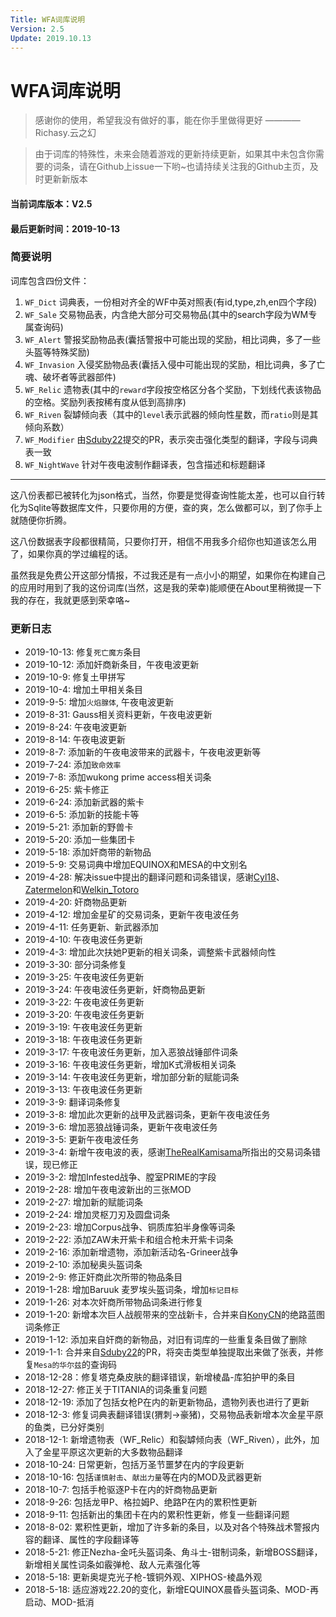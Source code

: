 ```yaml
---
Title: WFA词库说明
Version: 2.5
Update: 2019.10.13
---
```


# WFA词库说明
> 感谢你的使用，希望我没有做好的事，能在你手里做得更好
———— Richasy.云之幻

> 由于词库的特殊性，未来会随着游戏的更新持续更新，如果其中未包含你需要的词条，请在Github上issue一下哟~也请持续关注我的Github主页，及时更新新版本

#### 当前词库版本：V2.5
#### 最后更新时间：2019-10-13

### 简要说明
词库包含四份文件：
1. `WF_Dict` 词典表，一份相对齐全的WF中英对照表(有id,type,zh,en四个字段)
2. `WF_Sale` 交易物品表，内含绝大部分可交易物品(其中的search字段为WM专属查询码)
3. `WF_Alert` 警报奖励物品表(囊括警报中可能出现的奖励，相比词典，多了一些头盔等特殊奖励)
4. `WF_Invasion` 入侵奖励物品表(囊括入侵中可能出现的奖励，相比词典，多了亡魂、破坏者等武器部件)
5. `WF_Relic` 遗物表(其中的`reward`字段按空格区分各个奖励，下划线代表该物品的空格。奖励列表按稀有度从低到高排序)
6. `WF_Riven` 裂罅倾向表（其中的`level`表示武器的倾向性星数，而`ratio`则是其倾向系数）
7. `WF_Modifier` 由[Sduby22](https://github.com/Sduby22)提交的PR，表示突击强化类型的翻译，字段与词典表一致
8. `WF_NightWave` 针对午夜电波制作翻译表，包含描述和标题翻译
___
这八份表都已被转化为json格式，当然，你要是觉得查询性能太差，也可以自行转化为Sqlite等数据库文件，只要你用的方便，查的爽，怎么做都可以，到了你手上就随便你折腾。

这八份数据表字段都很精简，只要你打开，相信不用我多介绍你也知道该怎么用了，如果你真的学过编程的话。

虽然我是免费公开这部分情报，不过我还是有一点小小的期望，如果你在构建自己的应用时用到了我的这份词库(当然，这是我的荣幸)能顺便在About里稍微提一下我的存在，我就更感到荣幸咯~

### 更新日志

* 2019-10-13: 修复`死亡魔方`条目
* 2019-10-12: 添加奸商新条目，午夜电波更新
* 2019-10-9: 修复土甲拼写
* 2019-10-4: 增加土甲相关条目
* 2019-9-5: 增加`火焰腺体`, 午夜电波更新
* 2019-8-31: Gauss相关资料更新，午夜电波更新
* 2019-8-24: 午夜电波更新
* 2019-8-14: 午夜电波更新
* 2019-8-7: 添加新的午夜电波带来的武器卡，午夜电波更新等
* 2019-7-24: 添加`致命效率`
* 2019-7-8: 添加wukong prime access相关词条
* 2019-6-25: 紫卡修正
* 2019-6-24: 添加新武器的紫卡
* 2019-6-5: 添加新的技能卡等
* 2019-5-21: 添加新的野兽卡
* 2019-5-20: 添加一些集团卡
* 2019-5-18: 添加奸商带的新物品
* 2019-5-9: 交易词典中增加EQUINOX和MESA的中文别名
* 2019-4-28: 解决issue中提出的翻译问题和词条错误，感谢[Cyl18](https://github.com/Cyl18)、[Zatermelon](https://github.com/Zatermelon)和[Welkin_Totoro](https://github.com/Welkin-Totoro)
* 2019-4-20: 奸商物品更新
* 2019-4-12: 增加金星矿的交易词条，更新午夜电波任务
* 2019-4-11: 任务更新、新武器添加
* 2019-4-10: 午夜电波任务更新
* 2019-4-3: 增加此次扶她P更新的相关词条，调整紫卡武器倾向性
* 2019-3-30: 部分词条修复
* 2019-3-25: 午夜电波任务更新
* 2019-3-24: 午夜电波任务更新，奸商物品更新
* 2019-3-22: 午夜电波任务更新
* 2019-3-20: 午夜电波任务更新
* 2019-3-19: 午夜电波任务更新
* 2019-3-18: 午夜电波任务更新
* 2019-3-17: 午夜电波任务更新，加入恶狼战锤部件词条
* 2019-3-16: 午夜电波任务更新，增加K式滑板相关词条
* 2019-3-14: 午夜电波任务更新，增加部分新的赋能词条
* 2019-3-13: 午夜电波任务更新
* 2019-3-9: 翻译词条修复
* 2019-3-8: 增加此次更新的战甲及武器词条，更新午夜电波任务
* 2019-3-6: 增加恶狼战锤词条，更新午夜电波任务
* 2019-3-5: 更新午夜电波任务
* 2019-3-4: 新增午夜电波的表，感谢[TheRealKamisama](https://github.com/TheRealKamisama)所指出的交易词条错误，现已修正
* 2019-3-2: 增加Infested战争、膛室PRIME的字段
* 2019-2-28: 增加午夜电波新出的三张MOD
* 2019-2-27: 增加新的赋能词条
* 2019-2-24: 增加灵枢刀刃及圆盘词条
* 2019-2-23: 增加Corpus战争、铜质库狛半身像等词条
* 2019-2-22: 添加ZAW未开紫卡和组合枪未开紫卡词条
* 2019-2-16: 添加新增遗物，添加新活动名-Grineer战争
* 2019-2-10: 添加秘奥头盔词条
* 2019-2-9: 修正奸商此次所带的物品条目
* 2019-1-28: 增加Baruuk 麦罗埃头盔词条，增加`标记目标`
* 2019-1-26: 对本次奸商所带物品词条进行修复
* 2019-1-20: 新增本次巨人战舰带来的空战新卡，合并来自[KonyCN](https://github.com/KonyCN)的绝路蓝图词条修正
* 2019-1-12: 添加来自奸商的新物品，对旧有词库的一些重复条目做了删除
* 2019-1-1: 合并来自[Sduby22](https://github.com/Sduby22)的PR，将突击类型单独提取出来做了张表，并修复`Mesa的华尔兹`的查询码
* 2018-12-28：修复塔克桑皮肤的翻译错误，新增棱晶-库狛护甲的条目
* 2018-12-27: 修正关于TITANIA的词条重复问题
* 2018-12-19: 添加了包括女枪P在内的新更新物品，遗物列表也进行了更新
* 2018-12-3: 修复词典表翻译错误(猬刺->豪猪)，交易物品表新增本次金星平原的鱼类，已分好类别
* 2018-12-1: 新增遗物表（WF_Relic）和裂罅倾向表（WF_Riven），此外，加入了金星平原这次更新的大多数物品翻译
* 2018-10-24: 日常更新，包括万圣节噩梦在内的字段更新
* 2018-10-16: 包括`谨慎射击`、`献出力量`等在内的MOD及武器更新
* 2018-10-7: 包括手枪驱逐P卡在内的奸商物品更新
* 2018-9-26: 包括龙甲P、格拉姆P、绝路P在内的累积性更新
* 2018-9-11: 包括新出的集团卡在内的累积性更新，修复一些翻译问题
* 2018-8-02: 累积性更新，增加了许多新的条目，以及对各个特殊战术警报内容的翻译、属性的字段翻译等
* 2018-5-21: 修正Nezha-金吒头盔词条、角斗士-钳制词条，新增BOSS翻译，新增相关属性词条如霰弹枪、敌人元素强化等
* 2018-5-18: 更新奥堤克光子枪-镀铜外观、XIPHOS-棱晶外观
* 2018-5-18: 适应游戏22.20的变化，新增EQUINOX晨昏头盔词条、MOD-再启动、MOD-抵消





